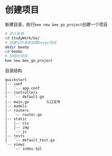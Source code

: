 # 创建项目

新建目录，执行`bee new bee_go_project`创建一个项目

```bash
# 进入目录
cd StudyWork/Go/
# 创建文件夹来放置beego项目
mkdir beeGo
cd beeGo
# 初始化项目
bee new bee_go_project
```

目录结构

```text
quickstart
|-- conf
|   `-- app.conf
|-- controllers
|   `-- default.go
|-- main.go        入口文件
|-- models
|-- routers
|   `-- router.go
|-- static
|   |-- css
|   |-- img
|   `-- js
|-- tests
|   `-- default_test.go
`-- views
    `-- index.tpl
```

